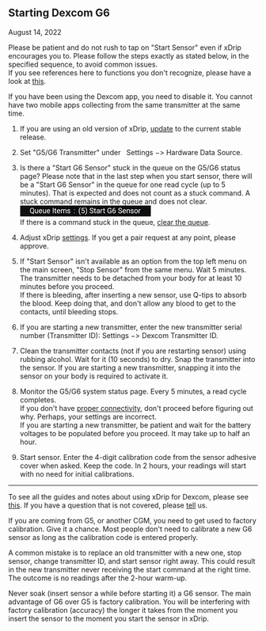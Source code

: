 ## Starting Dexcom G6  
August 14, 2022  
  
Please be patient and do not rush to tap on "Start Sensor" even if xDrip encourages you to.  Please follow the steps exactly as stated below, in the specified sequence, to avoid common issues.  
If you see references here to functions you don't recognize, please have a look at [this](./Dexcom-Basics.md).  
  
If you have been using the Dexcom app, you need to disable it.  You cannot have two mobile apps collecting from the same transmitter at the same time.  
  
1.  If you are using an old version of xDrip, [update](./Updates.md) to the current stable release.  

2.  Set "G5/G6 Transmitter" under &nbsp; Settings &#8722;> Hardware Data Source.  

3.  Is there a "Start G6 Sensor" stuck in the queue on the G5/G6 status page?  Please note that in the last step when you start sensor, there will be a "Start G6 Sensor" in the queue for one read cycle (up to 5 minutes).  That is expected and does not count as a stuck command.  A stuck command remains in the queue and does not clear.  
![](./images/queue-stuck.png)  
If there is a command stuck in the queue, [clear the queue](./Clear-queue.md).  

4.  Adjust xDrip [settings](./G6-Recommended-Settings.md).  If you get a pair request at any point, please approve.  

5.  If "Start Sensor" isn't available as an option from the top left menu on the main screen, "Stop Sensor" from the same menu.  Wait 5 minutes.    
The transmitter needs to be detached from your body for at least 10 minutes before you proceed.  
If there is bleeding, after inserting a new sensor, use Q-tips to absorb the blood.  Keep doing that, and don't allow any blood to get to the contacts, until bleeding stops.  

6.  If you are starting a new transmitter, enter the new transmitter serial number (Transmitter ID): Settings &#8722;> Dexcom Transmitter ID.     

7.  Clean the transmitter contacts (not if you are restarting sensor) using rubbing alcohol.  Wait for it (10 seconds) to dry.  Snap the transmitter into the sensor.  If you are starting a new transmitter, snapping it into the sensor on your body is required to activate it.  

8.  Monitor the G5/G6 system status page. Every 5 minutes, a read cycle completes.  
If you don't have [proper connectivity](./Proper-connectivity.md), don't proceed before figuring out why. Perhaps, your settings are incorrect.  
If you are starting a new transmitter, be patient and wait for the battery voltages to be populated before you proceed.  It may take up to half an hour.    

9.  Start sensor.  Enter the 4-digit calibration code from the sensor adhesive cover when asked. Keep the code. In 2 hours, your readings will start with no need for initial calibrations.  

---  
 
To see all the guides and notes about using xDrip for Dexcom, please see [this](./Dexcom_page.md).  If you have a question that is not covered, please [tell](./Contact.md) us.  
 
If you are coming from G5, or another CGM, you need to get used to factory calibration.  Give it a chance.  Most people don't need to calibrate a new G6 sensor as long as the calibration code is entered properly.  
 
A common mistake is to replace an old transmitter with a new one, stop sensor, change transmitter ID, and start sensor right away. This could result in the new transmitter never receiving the start command at the right time. The outcome is no readings after the 2-hour warm-up.  
  
Never soak (insert sensor a while before starting it) a G6 sensor. The main advantage of G6 over G5 is factory calibration. You will be interfering with factory calibration (accuracy) the longer it takes from the moment you insert the sensor to the moment you start the sensor in xDrip.  
